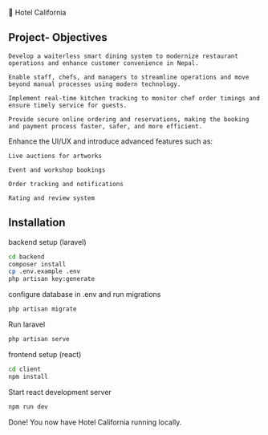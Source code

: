 
🏨 Hotel California

## Project- Objectives

    Develop a waiterless smart dining system to modernize restaurant operations and enhance customer convenience in Nepal.

    Enable staff, chefs, and managers to streamline operations and move beyond manual processes using modern technology.

    Implement real-time kitchen tracking to monitor chef order timings and ensure timely service for guests.

    Provide secure online ordering and reservations, making the booking and payment process faster, safer, and more efficient.


Enhance the UI/UX and introduce advanced features such as:

    Live auctions for artworks

    Event and workshop bookings

    Order tracking and notifications

    Rating and review system
    
## Installation

backend setup (laravel)

```bash
cd backend
composer install
cp .env.example .env
php artisan key:generate

```
configure database in .env and run migrations   
```bash
php artisan migrate 
```
Run laravel
```bash
php artisan serve
```
frontend setup (react)

```bash
cd client
npm install
```
Start react development server
```bash
npm run dev
```
Done! You now have Hotel California running locally.
